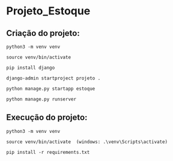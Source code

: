 # Projeto_Estoque

## Criação do projeto:

`python3 -m venv venv`

`source venv/bin/activate`

`pip install django`

`django-admin startproject projeto .`

`python manage.py startapp estoque`

`python manage.py runserver`


## Execução do projeto:

`python3 -m venv venv`

`source venv/bin/activate  (windows: .\venv\Scripts\activate)`

`pip install -r requirements.txt`
